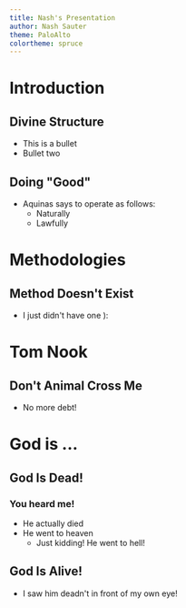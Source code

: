 ```yaml
---
title: Nash's Presentation
author: Nash Sauter
theme: PaloAlto
colortheme: spruce
---
```


# Introduction

## Divine Structure
* This is a bullet
* Bullet two

## Doing "Good"
* Aquinas says to operate as follows:
	+ Naturally
	+ Lawfully

# Methodologies

## Method Doesn't Exist
* I just didn't have one ):

# Tom Nook

## Don't Animal Cross Me
* No more debt!

# God is ...

## God Is Dead!

### You heard me!
* He actually died
* He went to heaven
	+ Just kidding! He went to hell!

## God Is Alive!
* I saw him deadn't in front of my own eye!
